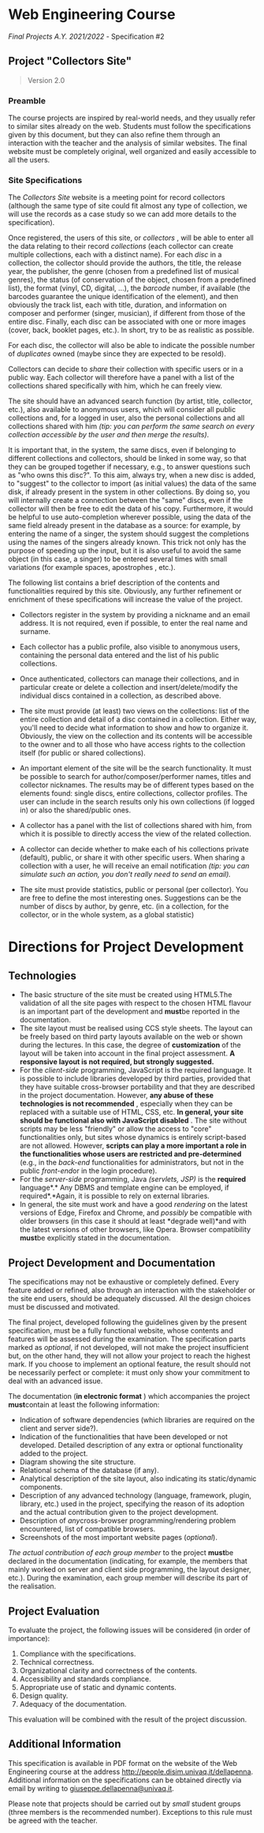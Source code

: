 # Web Engineering Course
*Final Projects A.Y. 2021/2022* - Specification #2

## Project "Collectors Site"

> Version 2.0

### Preamble

The course projects are inspired by real-world needs, and they usually refer to similar sites already on the web. Students must follow the specifications given by this document, but they can also refine them through an interaction with the teacher and the analysis of similar websites. The final website must be completely original, well organized and easily accessible to all the users.

### Site Specifications

The *Collectors Site* website is a meeting point for record collectors (although the same type of site could fit almost any type of collection, we will use the records as a case study so we can add more details to the specification).

Once registered, the users of this site, or *collectors* , will be able to enter all the data relating to their record *collections* (each collector can create multiple collections, each with a distinct name). For each *disc* in a collection, the collector should provide the authors, the title, the release year, the publisher, the genre (chosen from a predefined list of musical genres), the status (of conservation of the object, chosen from a predefined list), the format (vinyl, CD, digital, ...), the *barcode* number, if available (the barcodes guarantee the unique identification of the element), and then obviously the track list, each with title, duration, and information on composer and performer (singer, musician), if different from those of the entire disc. Finally, each disc can be associated with one or more images (cover, back, booklet pages, etc.). In short, try to be as realistic as possible.

For each disc, the collector will also be able to indicate the possible number of *duplicates* owned (maybe since they are expected to be resold).

Collectors can decide to *share* their collection with specific users or in a public way. Each collector will therefore have a panel with a list of the collections shared specifically with him, which he can freely view.

The site should have an advanced search function (by artist, title, collector, etc.), also available to anonymous users, which will consider all public collections and, for a logged in user, also the personal collections and all collections shared with him *(tip: you can perform the same search on every collection accessible by the user and then merge the results)*.

It is important that, in the system, the same discs, even if belonging to different collections and collectors, should be linked in some way, so that they can be grouped together if necessary, e.g., to answer questions such as "who owns this disc?". To this aim, always try, when a new disc is added, to "suggest" to the collector to import (as initial values) the data of the same disk, if already present in the system in other collections. By doing so, you will internally create a connection between the "same" discs, even if the collector will then be free to edit the data of his copy. Furthermore, it would be helpful to use auto-completion wherever possible, using the data of the same field already present in the database as a source: for example, by entering the name of a singer, the system should suggest the completions using the names of the singers already known. This trick not only has the purpose of speeding up the input, but it is also useful to avoid the same object (in this case, a singer) to be entered several times with small variations (for example spaces, apostrophes , etc.).

The following list contains a brief description of the contents and functionalities required by this site. Obviously, any further refinement or enrichment of these specifications will increase the value of the project.
* Collectors register in the system by providing a nickname and an email address. It is not required, even if possible, to enter the real name and surname.

* Each collector has a public profile, also visible to anonymous users, containing the personal data entered and the list of his public collections.

* Once authenticated, collectors can manage their collections, and in particular create or delete a collection and insert/delete/modify the individual discs contained in a collection, as described above.

* The site must provide (at least) two views on the collections: list of the entire collection and detail of a disc contained in a collection. Either way, you'll need to decide what information to show and how to organize it. Obviously, the view on the collection and its contents will be accessible to the owner and to all those who have access rights to the collection itself (for public or shared collections).

* An important element of the site will be the search functionality. It must be possible to search for author/composer/performer names, titles and collector nicknames. The results may be of different types based on the elements found: single discs, entire collections, collector profiles. The user can include in the search results only his own collections (if logged in) or also the shared/public ones.

* A collector has a panel with the list of collections shared with him, from which it is possible to directly access the view of the related collection.

* A collector can decide whether to make each of his collections private (default), public, or share it with other specific users. When sharing a collection with a user, he will receive an email notification *(tip: you can simulate such an action, you don't really need to send an email).*

* The site must provide statistics, public or personal (per collector). You are free to define the most interesting ones. Suggestions can be the number of discs by author, by genre, etc. (in a collection, for the collector, or in the whole system, as a global statistic)

# Directions for Project Development

## Technologies

* The basic structure of the site must be created using HTML5.The validation of all the site pages with respect to the chosen HTML flavour is an important part of the development and **must**be reported in the documentation.
* The site layout must be realised using CCS style sheets. The layout can be freely based on third party layouts available on the web or shown during the lectures. In this case, the degree of **customization** of the layout will be taken into account in the final project assessment. **A responsive layout is not required, but strongly suggested.**
* For the *client-side* programming, JavaScript is the required language. It is possible to include libraries developed by third parties, provided that they have suitable cross-browser portability and that they are described in the project documentation. However, **any abuse of these technologies is not recommended** , especially when they can be replaced with a suitable use of HTML, CSS, etc. **In general, your site should be functional also with JavaScript disabled** . The site without scripts may be less "friendly" or allow the access to "core" functionalities only, but sites whose dynamics is entirely script-based are not allowed. However, **scripts can play a more important a role in the functionalities whose users are restricted and pre-determined** (e.g., in the *back-end* functionalities for administrators, but not in the public *front-end*or in the login procedure).
* For the *server-side* programming, Java *(servlets, JSP)* is the **required** language\*.\* Any DBMS and template engine can be employed, if required\*.\*Again, it is possible to rely on external libraries.
* In general, the site must work and have a good *rendering* on the latest versions of Edge, Firefox and Chrome, and *possibly* be compatible with older browsers (in this case it should at least \*degrade well)\*and with the latest versions of other browsers, like Opera. Browser compatibility **must**be explicitly stated in the documentation.

## Project Development and Documentation

The specifications may not be exhaustive or completely defined. Every feature added or refined, also through an interaction with the stakeholder or the site end users, should be adequately discussed. All the design choices must be discussed and motivated.

The final project, developed following the guidelines given by the present specification, must be a fully functional website, whose contents and features will be assessed during the examination. The specification parts marked as *optional*, if not developed, will not make the project insufficient but, on the other hand, they will not allow your project to reach the highest mark. If you choose to implement an optional feature, the result should not be necessarily perfect or complete: it must only show your commitment to deal with an advanced issue.

The documentation (**in electronic format** ) which accompanies the project **must**contain at least the following information:

* Indication of software dependencies (which libraries are required on the client and server side?).
* Indication of the functionalities that have been developed or not developed. Detailed description of any extra or optional functionality added to the project.
* Diagram showing the site structure.
* Relational schema of the database (if any).
* Analytical description of the site layout, also indicating its static/dynamic components.
* Description of any advanced technology (language, framework, plugin, library, etc.) used in the project, specifying the reason of its adoption and the actual contribution given to the project development.
* Description of *any*cross-browser programming/rendering problem encountered, list of compatible browsers.
* Screenshots of the most important website pages (*optional*).

*The actual contribution of each group member* to the project **must**be declared in the documentation (indicating, for example, the members that mainly worked on server and client side programming, the layout designer, etc.). During the examination, each group member will describe its part of the realisation.

## Project Evaluation

To evaluate the project, the following issues will be considered (in order of importance):

1. Compliance with the specifications.
2. Technical correctness.
3. Organizational clarity and correctness of the contents.
4. Accessibility and standards compliance.
5. Appropriate use of static and dynamic contents.
6. Design quality.
7. Adequacy of the documentation.

This evaluation will be combined with the result of the project discussion.

## Additional Information

This specification is available in PDF format on the website of the Web Engineering course at the address http://people.disim.univaq.it/dellapenna. Additional information on the specifications can be obtained directly via email by writing to giuseppe.dellapenna@univaq.it.

Please note that projects should be carried out by *small* student groups (three members is the recommended number). Exceptions to this rule must be agreed with the teacher.

